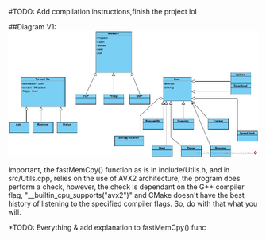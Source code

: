 #TODO: Add compilation instructions,finish the project lol

##Diagram V1:
![](https://github.com/golfrumors/CPP-Torrent/blob/main/img/diag-v1.png)

Important, the fastMemCpy() function as is in include/Utils.h,
and in src/Utils.cpp, relies on the use of AVX2 architecture,
the program does perform a check, however, the check is dependant on the
G++ compiler flag, "__builtin_cpu_supports("avx2")" and CMake doesn't have the
best history of listening to the specified compiler flags. So, do with that what you will.

*TODO: Everything & add explanation to fastMemCpy() func